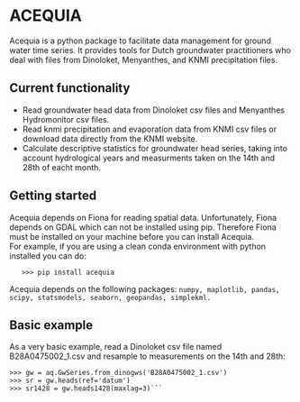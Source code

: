 # ACEQUIA

Acequia is a python package to facilitate data management for
ground water time series. It provides tools for Dutch 
groundwater practitioners who deal with files from Dinoloket, 
Menyanthes, and KNMI precipitation files.  

## Current functionality

* Read groundwater head data from Dinoloket csv files and Menyanthes Hydromonitor csv files.    
* Read knmi precipitation and evaporation data from KNMI csv files or download data directly from the KNMI website.    
* Calculate descriptive statistics for groundwater head series, taking into account hydrological years and measurments taken on the 14th and 28th of eacht month.  

## Getting started  

Acequia depends on Fiona for reading spatial data. Unfortunately, 
Fiona depends on GDAL which can not be installed using pip. Therefore
Fiona must be installed on your machine before you can install Acequia.  
For example, if you are using a clean conda environment with python 
installed you can do:
```>>> conda install fiona  
   >>> pip install acequia  
```
Acequia depends on the following packages: ```numpy, maplotlib, pandas, scipy, statsmodels, seaborn, geopandas, simplekml.```  

## Basic example

As a very basic example, read a Dinoloket csv file named B28A0475002_1.csv and resample to measurements on the 14th and 28th:
```>>> import acequia as aq
>>> gw = aq.GwSeries.from_dinogws('B28A0475002_1.csv')
>>> sr = gw.heads(ref='datum')
>>> sr1428 = gw.heads1428(maxlag=3)```
